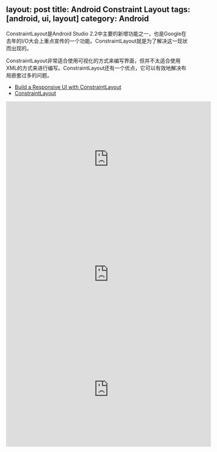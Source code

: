 layout: post
title: Android Constraint Layout
tags: [android, ui, layout]
category: Android
---

ConstraintLayout是Android Studio 2.2中主要的新增功能之一，也是Google在去年的I/O大会上重点宣传的一个功能。ConstraintLayout就是为了解决这一现状而出现的。

ConstraintLayout非常适合使用可视化的方式来编写界面，但并不太适合使用XML的方式来进行编写。ConstraintLayout还有一个优点，它可以有效地解决布局嵌套过多的问题。

- [Build a Responsive UI with ConstraintLayout](https://developer.android.com/training/constraint-layout/index.html)
- [ConstraintLayout](https://developer.android.com/reference/android/support/constraint/ConstraintLayout.html)

<iframe width="560" height="315" src="https://www.youtube.com/embed/z53Ed0ddxgM?rel=0" frameborder="0" allowfullscreen></iframe>

<iframe width="560" height="315" src="https://www.youtube.com/embed/CTYf1qwrXuw" frameborder="0" allowfullscreen></iframe>

<iframe width="560" height="315" src="https://www.youtube.com/embed/yT22cqCGjQQ" frameborder="0" allowfullscreen></iframe>


